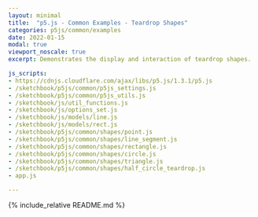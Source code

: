 ```yaml
---
layout: minimal
title:  "p5.js - Common Examples - Teardrop Shapes"
categories: p5js/common/examples
date: 2022-01-15
modal: true
viewport_noscale: true
excerpt: Demonstrates the display and interaction of teardrop shapes.

js_scripts:
- https://cdnjs.cloudflare.com/ajax/libs/p5.js/1.3.1/p5.js
- /sketchbook/p5js/common/p5js_settings.js
- /sketchbook/p5js/common/p5js_utils.js
- /sketchbook/js/util_functions.js
- /sketchbook/js/options_set.js
- /sketchbook/js/models/line.js
- /sketchbook/js/models/rect.js
- /sketchbook/p5js/common/shapes/point.js
- /sketchbook/p5js/common/shapes/line_segment.js
- /sketchbook/p5js/common/shapes/rectangle.js
- /sketchbook/p5js/common/shapes/circle.js
- /sketchbook/p5js/common/shapes/triangle.js
- /sketchbook/p5js/common/shapes/half_circle_teardrop.js
- app.js

---
```


{% include_relative README.md %}

